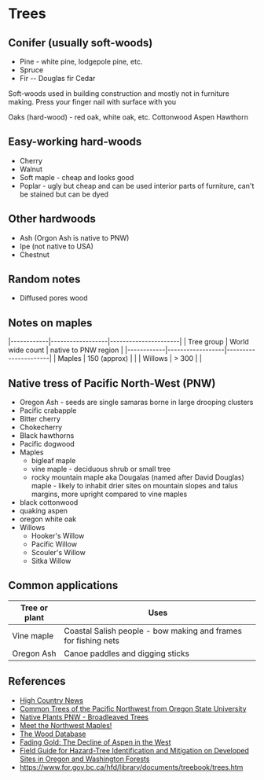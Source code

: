 # Trees

## Conifer (usually soft-woods)

- Pine - white pine, lodgepole pine, etc.
- Spruce
- Fir
-- Douglas fir
Cedar

Soft-woods used in building construction and mostly not in furniture making. Press your finger nail with surface with you

Oaks (hard-wood) - red oak, white oak, etc.
Cottonwood
Aspen
Hawthorn

## Easy-working hard-woods

- Cherry
- Walnut
- Soft maple - cheap and looks good
- Poplar - ugly but cheap and can be used interior parts of furniture, can't be stained but can be dyed

## Other hardwoods

- Ash (Orgon Ash is native to PNW)
- Ipe (not native to USA)
- Chestnut

## Random notes

- Diffused pores wood

## Notes on maples

|------------|------------------|----------------------|
| Tree group | World wide count | native to PNW region |
|------------|------------------|----------------------|
| Maples | 150 (approx) | |
| Willows | > 300 | |

## Native tress of Pacific North-West (PNW)

- Oregon Ash - seeds are single samaras borne in large drooping clusters
- Pacific crabapple
- Bitter cherry
- Chokecherry
- Black hawthorns
- Pacific dogwood
- Maples
  - bigleaf maple
  - vine maple - deciduous shrub or small tree
  - rocky mountain maple aka Dougalas (named after David Douglas) maple - likely to inhabit drier sites on mountain slopes and talus margins, more upright compared to vine maples
- black cottonwood
- quaking aspen
- oregon white oak
- Willows
  - Hooker's Willow
  - Pacific Willow
  - Scouler's Willow
  - Sitka Willow

## Common applications

| Tree or plant | Uses |
|---------------|------|
| Vine maple | Coastal Salish people - bow making and frames for fishing nets |
| Oregon Ash | Canoe paddles and digging sticks |

## References

- [High Country News](hcn.org)
- [Common Trees of the Pacific Northwest from Oregon State University](http://treespnw.forestry.oregonstate.edu/)
- [Native Plants PNW - Broadleaved Trees](http://nativeplantspnw.com/category/broadleaved-trees/)
- [Meet the Northwest Maples!](https://wyeastblog.org/2016/05/31/meet-the-northwest-maples/)
- [The Wood Database](https://www.wood-database.com/)
- [Fading Gold: The Decline of Aspen in the West](https://www.fs.fed.us/wildflowers/beauty/aspen/index.shtml)
- [Field Guide for Hazard-Tree Identification and Mitigation on Developed Sites in Oregon and Washington Forests](https://www.fs.usda.gov/Internet/FSE_DOCUMENTS/stelprd3799993.pdf)
- https://www.for.gov.bc.ca/hfd/library/documents/treebook/trees.htm
